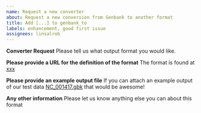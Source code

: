 ```yaml
---
name: Request a new converter
about: Request a new conversion from Genbank to another format
title: Add [...] to genbank_to
labels: enhancement, good first issue
assignees: linsalrob
---
```


**Converter Request**
Please tell us what output format you would like.


**Please provide a URL for the definition of the format**
The format is found at [xxx](https://example.com/)

**Please provide an example output file**
If you can attach an example output of our test data [NC_001417.gbk](test/NC_001417.gbk) that would be awesome!

**Any other information**
Please let us know anything else you can about this format
